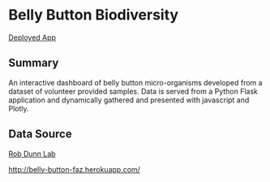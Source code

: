 # Belly Button Biodiversity
[Deployed App](http://belly-button-faz.herokuapp.com/ "Belly Button Biodiversity")

## Summary
An interactive dashboard of belly button micro-organisms developed from a dataset of volunteer provided samples. Data is served from a Python Flask application and dynamically gathered and presented with javascript and Plotly.



## Data Source
[Rob Dunn Lab](http://robdunnlab.com/projects/belly-button-biodiversity/ "Rob Dunn Lab")


http://belly-button-faz.herokuapp.com/